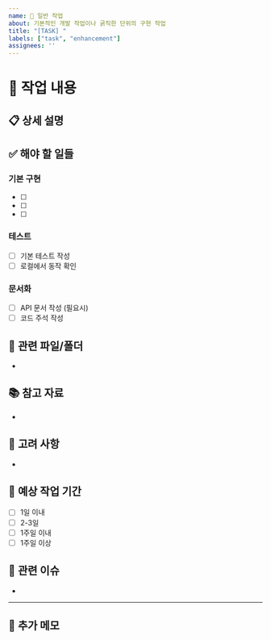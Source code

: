 ```yaml
---
name: 🚀 일반 작업
about: 기본적인 개발 작업이나 굵직한 단위의 구현 작업
title: "[TASK] "
labels: ["task", "enhancement"]
assignees: ''
---
```


# 🎯 작업 내용
<!-- 무엇을 만들거나 구현할 건지 간단히 설명해주세요 -->


## 📋 상세 설명
<!-- 이 작업에 대해 더 자세히 설명해주세요 -->


## ✅ 해야 할 일들
<!-- 이 작업을 완료하기 위해 해야 할 일들을 체크리스트로 작성해주세요 -->

### 기본 구현
- [ ] 
- [ ] 
- [ ] 

### 테스트
- [ ] 기본 테스트 작성
- [ ] 로컬에서 동작 확인

### 문서화
- [ ] API 문서 작성 (필요시)
- [ ] 코드 주석 작성

## 📁 관련 파일/폴더
<!-- 이 작업과 관련된 파일이나 폴더가 있다면 적어주세요 -->
- 

## 📚 참고 자료
<!-- 참고할 만한 문서나 링크가 있다면 적어주세요 -->
- 

## 🤔 고려 사항
<!-- 개발하면서 고려해야 할 점이나 주의사항이 있다면 적어주세요 -->
- 

## 📅 예상 작업 기간
<!-- 대략 얼마나 걸릴 것 같은지 적어주세요 -->
- [ ] 1일 이내
- [ ] 2-3일
- [ ] 1주일 이내
- [ ] 1주일 이상

## 🔗 관련 이슈
<!-- 이 작업과 관련된 다른 이슈가 있다면 링크해주세요 -->
- 

---

## 📝 추가 메모
<!-- 기타 필요한 내용이나 아이디어가 있다면 자유롭게 적어주세요 -->
